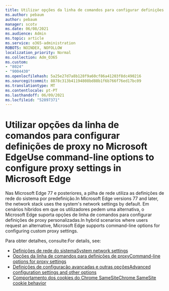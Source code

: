 ```yaml
---
title: Utilizar opções da linha de comandos para configurar definições de proxy no Microsoft Edge
ms.author: pebaum
author: pebaum
manager: scotv
ms.date: 06/08/2021
ms.audience: Admin
ms.topic: article
ms.service: o365-administration
ROBOTS: NOINDEX, NOFOLLOW
localization_priority: Normal
ms.collection: Adm_O365
ms.custom:
- "8024"
- "9004430"
ms.openlocfilehash: 5a25e27d7a8b128f9a60cf86a41203f8dc490216
ms.sourcegitcommit: 8878c313b41194808bd88b1f6b766f76ed17bc09
ms.translationtype: MT
ms.contentlocale: pt-PT
ms.lasthandoff: 06/09/2021
ms.locfileid: "52897371"
---
```

# <a name="use-command-line-options-to-configure-proxy-settings-in-microsoft-edge"></a><span data-ttu-id="d4758-102">Utilizar opções da linha de comandos para configurar definições de proxy no Microsoft Edge</span><span class="sxs-lookup"><span data-stu-id="d4758-102">Use command-line options to configure proxy settings in Microsoft Edge</span></span>

<span data-ttu-id="d4758-103">Nas Microsoft Edge 77 e posteriores, a pilha de rede utiliza as definições de rede do sistema por predefinição.</span><span class="sxs-lookup"><span data-stu-id="d4758-103">In Microsoft Edge versions 77 and later, the network stack uses the system's network settings by default.</span></span> <span data-ttu-id="d4758-104">Em cenários híbridos em que os utilizadores pedem uma alternativa, o Microsoft Edge suporta opções de linha de comandos para configurar definições de proxy personalizadas.</span><span class="sxs-lookup"><span data-stu-id="d4758-104">In hybrid scenarios where users request an alternative, Microsoft Edge supports command-line options for configuring custom proxy settings.</span></span> 

<span data-ttu-id="d4758-105">Para obter detalhes, consulte:</span><span class="sxs-lookup"><span data-stu-id="d4758-105">For details, see:</span></span>

- [<span data-ttu-id="d4758-106">Definições de rede do sistema</span><span class="sxs-lookup"><span data-stu-id="d4758-106">System network settings</span></span>](/deployedge/edge-learnmore-cmdline-options-proxy-settings#system-network-settings)
- [<span data-ttu-id="d4758-107">Opções da linha de comandos para definições de proxy</span><span class="sxs-lookup"><span data-stu-id="d4758-107">Command-line options for proxy settings</span></span>](/deployedge/edge-learnmore-cmdline-options-proxy-settings#system-network-settings)
- [<span data-ttu-id="d4758-108">Definições de configuração avançadas e outras opções</span><span class="sxs-lookup"><span data-stu-id="d4758-108">Advanced configuration settings and other options</span></span>](https://go.microsoft.com/fwlink/?linkid=2134293)
- [<span data-ttu-id="d4758-109">Comportamento dos cookies do Chrome SameSite</span><span class="sxs-lookup"><span data-stu-id="d4758-109">Chrome SameSite cookie behavior</span></span>](/office365/troubleshoot/miscellaneous/chrome-behavior-affects-applications)